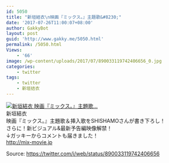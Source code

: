 ```yaml
---
id: 5050
title: "新垣結衣\n映画『ミックス。』主題歌&#8230;"
date: '2017-07-26T11:00:07+08:00'
author: GakkyBot
layout: post
guid: 'http://www.gakky.me/5050.html'
permalink: /5050.html
Views:
    - '66'
image: /wp-content/uploads/2017/07/890033119742406656_0.jpg
categories:
    - twitter
tags:
    - twitter
    - 新垣结衣
---
```


[![新垣結衣
映画『ミックス。』主題歌...](http://www.yui-aragaki.org/wp-content/uploads/2017/07/890033119742406656_0.jpg)](http://www.yui-aragaki.org/wp-content/uploads/2017/07/890033119742406656_0.jpg)  
新垣結衣  
映画『ミックス。』主題歌＆挿入歌をSHISHAMOさんが書き下ろし！  
さらに！新ビジュアル&amp;最新予告編映像解禁！  
↓ガッキーからコメントも届きました！  
http://mix-movie.jp   
  
Source: <https://twitter.com/i/web/status/890033119742406656>